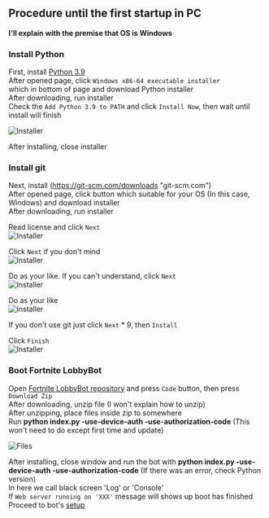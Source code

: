 ## Procedure until the first startup in PC
**I'll explain with the premise that OS is Windows**  

### Install Python
First, install [Python 3.9](https://www.python.org/downloads/release/python-3913 "python.org")  
After opened page, click `Windows x86-64 executable installer`  
which in bottom of page and download Python installer  
After downloading, run installer  
Check the `Add Python 3.9 to PATH` and click `Install Now`, then wait until install will finish  

![Installer](https://user-images.githubusercontent.com/53356872/103261052-5527af00-49e3-11eb-8657-73d7dfd064d5.png)  

After installing, close installer 

### Install git
Next, install (https://git-scm.com/downloads "git-scm.com")  
After opened page, click button which suitable for your OS (In this case, Windows) and download installer  
After downloading, run installer  

Read license and click `Next`  
![Installer](https://user-images.githubusercontent.com/53356872/104095053-185b9200-52d8-11eb-8f8b-3ca7b1c6e39e.png)  

Click `Next` if you don't mind  
![Installer](https://user-images.githubusercontent.com/53356872/104095103-5d7fc400-52d8-11eb-90e1-f00b5c378b7b.png)  

Do as your like. If you can't understand, click `Next`  
![Installer](https://user-images.githubusercontent.com/53356872/104095141-94ee7080-52d8-11eb-89a8-1514b0c9b48f.png)  

Do as your like  
![Installer](https://user-images.githubusercontent.com/53356872/104095174-b51e2f80-52d8-11eb-98d0-8fc062e133b2.png)  

If you don't use git just click `Next` * 9, then `Install`

Click `Finish`  
![Installer](https://user-images.githubusercontent.com/53356872/104095506-86a15400-52da-11eb-8545-8a089c29a714.png)  

### Boot Fortnite LobbyBot
Open [Fortnite LobbyBot repository](https://github.com/Huguitis/FortniteLobbyBotEgg "github.com") and press `Code` button, then press `Download Zip`  
After downloading, unzip file (I won't explain how to unzip)  
After unzipping, place files inside zip to somewhere  
Run **python index.py -use-device-auth -use-authorization-code** (This won't need to do except first time and update)  

![Files](https://user-images.githubusercontent.com/53356872/104012669-91cd8480-51f3-11eb-9ae6-8dba0e75b927.png)  

After installing, close window and run the bot with **python index.py -use-device-auth -use-authorization-code** (If there was an error, check Python version)  
In here we call black screen 'Log' or 'Console'  
If `Web server running on 'XXX'` message will shows up boot has finished  
Proceed to bot's [setup](setup.md#Procedure-to-setup "setup.md")  
